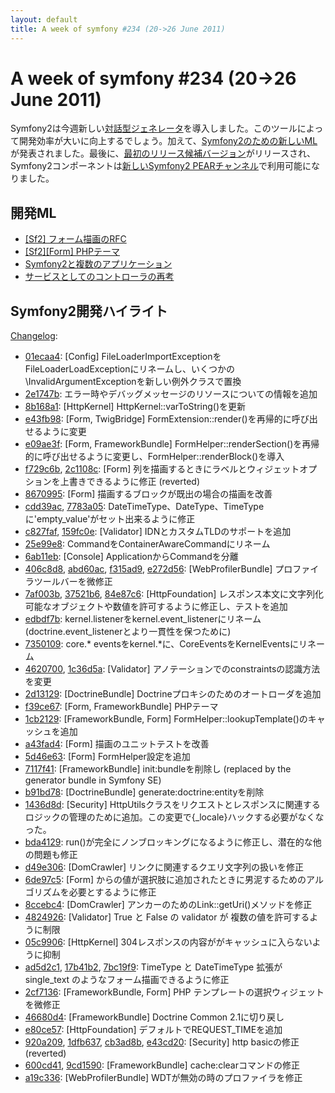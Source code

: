 ```yaml
---
layout: default
title: A week of symfony #234 (20->26 June 2011)
---
```


A week of symfony #234 (20->26 June 2011)
=========================================

Symfony2は今週新しい[対話型ジェネレータ](http://symfony.com/blog/symfony2-getting-easier-interactive-generators)を導入しました。このツールによって開発効率が大いに向上するでしょう。加えて、[Symfony2のための新しいML](https://groups.google.com/forum/#!forum/symfony2)が発表されました。最後に、[最初のリリース候補バージョン](http://symfony.com/blog/symfony2-2-0-rc1-released)がリリースされ、Symfony2コンポーネントは[新しいSymfony2 PEARチャンネル](http://symfony.com/blog/symfony2-pear-channel)で利用可能になりました。
 
開発ML
------------------------

  * [\[Sf2\] フォーム描画のRFC](https://groups.google.com/forum/#!topic/symfony-devs/F3VBKLpIBUU)
  * [\[Sf2\]\[Form\] PHPテーマ](https://groups.google.com/forum/#!topic/symfony-devs/mz8TH-EWtRE)
  * [Symfony2と複数のアプリケーション](https://groups.google.com/forum/#!topic/symfony-devs/yneojUuFiqw)
  * [サービスとしてのコントローラの再考](https://groups.google.com/forum/#!topic/symfony-devs/oqWdklH1j3E)

Symfony2開発ハイライト
-------------------------------

[Changelog](http://github.com/symfony/symfony/commits/master):

  * [01ecaa4](http://github.com/symfony/symfony/commit/01ecaa45031ce83c80f75873f8e2374bf437567c "01ecaa45031ce83c80f75873f8e2374bf437567c commit on github"): \[Config\] FileLoaderImportExceptionをFileLoaderLoadExceptionにリネームし、いくつかの\InvalidArgumentExceptionを新しい例外クラスで置換
  * [2e1747b](http://github.com/symfony/symfony/commit/2e1747bf760e01673db5493ae20f240e5a18b05d "2e1747bf760e01673db5493ae20f240e5a18b05d commit on github"): エラー時やデバッグメッセージのリソースについての情報を追加
  * [8b168a1](http://github.com/symfony/symfony/commit/8b168a142b07992e8261d66bfb0e732fc5824ee1 "8b168a142b07992e8261d66bfb0e732fc5824ee1 commit on github"): \[HttpKernel\] HttpKernel::varToString()を更新
  * [e43fb98](http://github.com/symfony/symfony/commit/e43fb989e320e29045e1a8a1c9b2dfa33d0e4d28 "e43fb989e320e29045e1a8a1c9b2dfa33d0e4d28 commit on github"): \[Form, TwigBridge\] FormExtension::render()を再帰的に呼び出せるように変更
  * [e09ae3f](http://github.com/symfony/symfony/commit/e09ae3f6a2ddf0b1b0ae24cf104902acf6a278c8 "e09ae3f6a2ddf0b1b0ae24cf104902acf6a278c8 commit on github"): \[Form, FrameworkBundle\] FormHelper::renderSection()を再帰的に呼び出せるように変更し、FormHelper::renderBlock()を導入
  * [f729c6b](http://github.com/symfony/symfony/commit/f729c6ba93397f918dc1b0661fca5f268782be53 "f729c6ba93397f918dc1b0661fca5f268782be53 commit on github"), [2c1108c](http://github.com/symfony/symfony/commit/2c1108ce6b987d804aaeeab30932340fc90b5841 "2c1108ce6b987d804aaeeab30932340fc90b5841 commit on github"): \[Form\] 列を描画するときにラベルとウィジェットオプションを上書きできるように修正 (reverted)
  * [8670995](http://github.com/symfony/symfony/commit/867099557465236fe18abcc3ce128897af339067 "867099557465236fe18abcc3ce128897af339067 commit on github"): \[Form\] 描画するブロックが既出の場合の描画を改善
  * [cdd39ac](http://github.com/symfony/symfony/commit/cdd39ac3e2d593dd36da498da601c9a625c317f8 "cdd39ac3e2d593dd36da498da601c9a625c317f8 commit on github"), [7783a05](http://github.com/symfony/symfony/commit/7783a050c21fddd188d111e216d87d8d1a6cff61 "7783a050c21fddd188d111e216d87d8d1a6cff61 commit on github"): DateTimeType、DateType、TimeTypeに'empty_value'がセット出来るように修正
  * [c827faf](http://github.com/symfony/symfony/commit/c827faf694041edabbf94c510e2c32c23e20c770 "c827faf694041edabbf94c510e2c32c23e20c770 commit on github"), [159fc0e](http://github.com/symfony/symfony/commit/159fc0edf0dfd9d76c27cb65fbd0934863f7e8e5 "159fc0edf0dfd9d76c27cb65fbd0934863f7e8e5 commit on github"): \[Validator\] IDNとカスタムTLDのサポートを追加
  * [25e99e8](http://github.com/symfony/symfony/commit/25e99e894b84958026f3da4dc9766130d49f1f88 "25e99e894b84958026f3da4dc9766130d49f1f88 commit on github"): CommandをContainerAwareCommandにリネーム
  * [6ab11eb](http://github.com/symfony/symfony/commit/6ab11eb1cec767509e37cc50d240169307643db0 "6ab11eb1cec767509e37cc50d240169307643db0 commit on github"): \[Console\] ApplicationからCommandを分離
  * [406c8d8](http://github.com/symfony/symfony/commit/406c8d81efb13de8c83de7f473ee0ecf9bbe3d44 "406c8d81efb13de8c83de7f473ee0ecf9bbe3d44 commit on github"), [abd60ac](http://github.com/symfony/symfony/commit/abd60ac3454b6f03504370c8ff89242dfd56f608 "abd60ac3454b6f03504370c8ff89242dfd56f608 commit on github"), [f315ad9](http://github.com/symfony/symfony/commit/f315ad950e8216c19491917db5c549d8994aa558 "f315ad950e8216c19491917db5c549d8994aa558 commit on github"), [e272d56](http://github.com/symfony/symfony/commit/e272d569130d0a7237faceb6ab461741ed36ed0c "e272d569130d0a7237faceb6ab461741ed36ed0c commit on github"): \[WebProfilerBundle\] プロファイラツールバーを微修正
  * [7af003b](http://github.com/symfony/symfony/commit/7af003b753fd367248112cdbe4c6572ed45bc51e "7af003b753fd367248112cdbe4c6572ed45bc51e commit on github"), [37521b6](http://github.com/symfony/symfony/commit/37521b6fd71b3d12d8e5d035075e3e71982a3f30 "37521b6fd71b3d12d8e5d035075e3e71982a3f30 commit on github"), [84e87c6](http://github.com/symfony/symfony/commit/84e87c65cccadef5ec117c8c24d0e7b18c1c2b95 "84e87c65cccadef5ec117c8c24d0e7b18c1c2b95 commit on github"): \[HttpFoundation\] レスポンス本文に文字列化可能なオブジェクトや数値を許可するように修正し、テストを追加
  * [edbdf7b](http://github.com/symfony/symfony/commit/edbdf7b154d0ed9ff5b34794f66fa89c59ed290e "edbdf7b154d0ed9ff5b34794f66fa89c59ed290e commit on github"): kernel.listenerをkernel.event_listenerにリネーム (doctrine.event_listenerとより一貫性を保つために)
  * [7350109](http://github.com/symfony/symfony/commit/7350109f6e0a486d13e49f9e1ba2efcd5f54bc1f "7350109f6e0a486d13e49f9e1ba2efcd5f54bc1f commit on github"): core.* eventsをkernel.*に、CoreEventsをKernelEventsにリネーム
  * [4620700](http://github.com/symfony/symfony/commit/462070058a8b9fd1bc355505c05a0f530baad3a4 "462070058a8b9fd1bc355505c05a0f530baad3a4 commit on github"), [1c36d5a](http://github.com/symfony/symfony/commit/1c36d5a5298b3c311f08f4348d9c4675733bb342 "1c36d5a5298b3c311f08f4348d9c4675733bb342 commit on github"): \[Validator\] アノテーションでのconstraintsの認識方法を変更
  * [2d13129](http://github.com/symfony/symfony/commit/2d13129e41b5b8ba0df8edecf5b24caadd4e9bc0 "2d13129e41b5b8ba0df8edecf5b24caadd4e9bc0 commit on github"): \[DoctrineBundle\] Doctrineプロキシのためのオートローダを追加
  * [f39ce67](http://github.com/symfony/symfony/commit/f39ce6709dbbafd116c661d67fc03ca214da07f2 "f39ce6709dbbafd116c661d67fc03ca214da07f2 commit on github"): \[Form, FrameworkBundle\] PHPテーマ
  * [1cb2129](http://github.com/symfony/symfony/commit/1cb212977226befd0cd543f18ecfe60050373022 "1cb212977226befd0cd543f18ecfe60050373022 commit on github"): \[FrameworkBundle, Form\] FormHelper::lookupTemplate()のキャッシュを追加
  * [a43fad4](http://github.com/symfony/symfony/commit/a43fad409b58e4d6e67252354499d0a5c6fcf52b "a43fad409b58e4d6e67252354499d0a5c6fcf52b commit on github"): \[Form\] 描画のユニットテストを改善
  * [5d46e63](http://github.com/symfony/symfony/commit/5d46e630892034d09788d81574fc3b94e954511d "5d46e630892034d09788d81574fc3b94e954511d commit on github"): \[Form\] FormHelper設定を追加
  * [7117f41](http://github.com/symfony/symfony/commit/7117f41b387f7c93b30e56b4684f34f930bd3ab6 "7117f41b387f7c93b30e56b4684f34f930bd3ab6 commit on github"): \[FrameworkBundle\] init:bundleを削除し (replaced by the generator bundle in Symfony SE)
  * [b91bd78](http://github.com/symfony/symfony/commit/b91bd78ddb495d4dcf5f3d843af3b8a079aba76c "b91bd78ddb495d4dcf5f3d843af3b8a079aba76c commit on github"): \[DoctrineBundle\] generate:doctrine:entityを削除
  * [1436d8d](http://github.com/symfony/symfony/commit/1436d8dab76ba8c16da0328d05af78fd31ac40b8 "1436d8dab76ba8c16da0328d05af78fd31ac40b8 commit on github"): \[Security\] HttpUtilsクラスをリクエストとレスポンスに関連するロジックの管理のために追加。この変更で{_locale}ハックする必要がなくなった。
  * [bda4129](http://github.com/symfony/symfony/commit/bda412932be85728fb96635f80343e509f6a1bca "bda412932be85728fb96635f80343e509f6a1bca commit on github"): run()が完全にノンブロッキングになるように修正し、潜在的な他の問題も修正
  * [d49e306](http://github.com/symfony/symfony/commit/d49e306b9b4fe0f26db8775fd29da650b89e4f85 "d49e306b9b4fe0f26db8775fd29da650b89e4f85 commit on github"): \[DomCrawler\] リンクに関連するクエリ文字列の扱いを修正
  * [6de97c5](http://github.com/symfony/symfony/commit/6de97c56e18f2c53b43b18a12006db7c72aa714c "6de97c56e18f2c53b43b18a12006db7c72aa714c commit on github"): \[Form\] からの値が選択肢に追加されたときに男泥するためのアルゴリズムを必要とするように修正 
  * [8ccebc4](http://github.com/symfony/symfony/commit/8ccebc463114a850e08d634098aeaf49ad5c3eee "8ccebc463114a850e08d634098aeaf49ad5c3eee commit on github"): \[DomCrawler\] アンカーのためのLink::getUri()メソッドを修正
  * [4824926](http://github.com/symfony/symfony/commit/482492625dea0752fef82650138dffe237e90966 "482492625dea0752fef82650138dffe237e90966 commit on github"): \[Validator\] True と False の validator が 複数の値を許可するように制限
  * [05c9906](http://github.com/symfony/symfony/commit/05c990628b4487114fee5f2955ae27193a29de97 "05c990628b4487114fee5f2955ae27193a29de97 commit on github"): \[HttpKernel\] 304レスポンスの内容ががキャッシュに入らないように抑制
  * [ad5d2c1](http://github.com/symfony/symfony/commit/ad5d2c13e11abba361267ed78df7182e5597354a "ad5d2c13e11abba361267ed78df7182e5597354a commit on github"), [17b41b2](http://github.com/symfony/symfony/commit/17b41b2c510a7e9d47c53c77920252cd16e976a2 "17b41b2c510a7e9d47c53c77920252cd16e976a2 commit on github"), [7bc19f9](http://github.com/symfony/symfony/commit/7bc19f96755e9ad70b8a8946fd648132c6edeff7 "7bc19f96755e9ad70b8a8946fd648132c6edeff7 commit on github"): TimeType と DateTimeType 拡張が single_text のようなフォーム描画できるように修正
  * [2cf7136](http://github.com/symfony/symfony/commit/2cf7136e537d3c60d32bbe72f48730cf610c597d "2cf7136e537d3c60d32bbe72f48730cf610c597d commit on github"): \[FrameworkBundle, Form\] PHP テンプレートの選択ウィジェットを微修正
  * [46680d4](http://github.com/symfony/symfony/commit/46680d4565b4b675dc73aa5dca1ec3dddbda6b97 "46680d4565b4b675dc73aa5dca1ec3dddbda6b97 commit on github"): \[FrameworkBundle\] Doctrine Common 2.1に切り戻し
  * [e80ce57](http://github.com/symfony/symfony/commit/e80ce57935290f412c787725d06d8e1cae94da65 "e80ce57935290f412c787725d06d8e1cae94da65 commit on github"): \[HttpFoundation\] デフォルトでREQUEST_TIMEを追加
  * [920a209](http://github.com/symfony/symfony/commit/920a209bbc305c9addd01908b972b2b70bb7c10f "920a209bbc305c9addd01908b972b2b70bb7c10f commit on github"), [1dfb637](http://github.com/symfony/symfony/commit/1dfb637858639fa225daa8332b33c390717035f5 "1dfb637858639fa225daa8332b33c390717035f5 commit on github"), [cb3ad8b](http://github.com/symfony/symfony/commit/cb3ad8bb79a01fefbfab3cebd29eb7b655efcb28 "cb3ad8bb79a01fefbfab3cebd29eb7b655efcb28 commit on github"), [e43cd20](http://github.com/symfony/symfony/commit/e43cd206b061447ea7e1381216a11bc49f3e3c44 "e43cd206b061447ea7e1381216a11bc49f3e3c44 commit on github"): \[Security\] http basicの修正 (reverted)
  * [600cd41](http://github.com/symfony/symfony/commit/600cd415e6f413e983a71cc3bcd6241b0105a7ee "600cd415e6f413e983a71cc3bcd6241b0105a7ee commit on github"), [9cd1590](http://github.com/symfony/symfony/commit/9cd15908f374d274c671157289d2f5086a5c236e "9cd15908f374d274c671157289d2f5086a5c236e commit on github"): \[FrameworkBundle\] cache:clearコマンドの修正
  * [a19c336](http://github.com/symfony/symfony/commit/a19c336c180ab05f309bee0630a70f68d48e1183 "a19c336c180ab05f309bee0630a70f68d48e1183 commit on github"): \[WebProfilerBundle\] WDTが無効の時のプロファイラを修正

